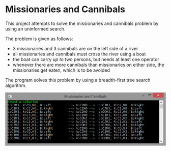 # Missionaries and Cannibals

This project attempts to solve the missionaries and cannibals problem by using an uninformed search.

The problem is given as follows:

* 3 missionaries and 3 cannibals are on the left side of a river
* all missionaries and cannibals must cross the river using a boat
* the boat can carry *up to* two persons, but needs at least one operator
* whenever there are more cannibals than missionaries on either side, the missionaries get eaten, which is to be avoided

The program solves this problem by using a breadth-first tree search algorithm.

![Screenshot of the program solving the missionaries and cannibals problem](screenshot.png?raw=true "Screenshot of the program solving the missionaries and cannibals problem")
